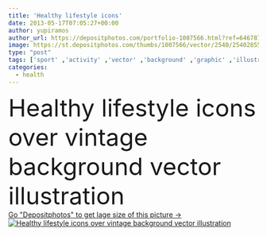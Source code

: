```yaml
---
title: 'Healthy lifestyle icons'
date: 2013-05-17T07:05:27+00:00
author: yupiramos
author_url: https://depositphotos.com/portfolio-1007566.html?ref=64678756
image: https://st.depositphotos.com/thumbs/1007566/vector/2540/25402855/api_thumb_450.jpg?forcejpeg=true
type: "post"
tags: ['sport' ,'activity' ,'vector' ,'background' ,'graphic' ,'illustration' ,'isolated' ,'person' ,'young' ,'people' ,'action' ,'health' ,'healthy' ,'life' ,'diet' ,'apple' ,'man' ,'power' ,'silhouette' ,'vintage' ,'over' ,'icon' ,'heart' ,'active' ,'lifestyle' ,'weight' ,'body' ,'fit' ,'fitness' ,'gym' ,'gymnastics' ,'exercise' ,'jump' ,'strength' ,'run' ,'icons' ,'athlete' ,'aerobics' ,'training' ,'loss' ,'Stretching' ,'workout' ,'jogging' ,'practice' ,'and' ,'cardio' ,'hoops' ,'sportswear' ,'saludable' ]
categories: 
  - health
---
```

<div aling="center">
            <font size="60"> Healthy lifestyle icons over vintage background vector illustration</font>   
</div>
<div>
    <a href='https://st.depositphotos.com/thumbs/1007566/vector/2540/25402855/api_thumb_450.jpg?forcejpeg=true?ref=64678756' target=_blank > Go "Depositphotos" to get lage size of this picture ->
        <img href='https://st.depositphotos.com/thumbs/1007566/vector/2540/25402855/api_thumb_450.jpg?forcejpeg=true?ref=64678756' src='https://st.depositphotos.com/1007566/2540/v/950/depositphotos_25402855-stock-illustration-healthy-lifestyle-icons.jpg?forcejpeg=true' alt='Healthy lifestyle icons over vintage background vector illustration' >
    </a>
</div>
